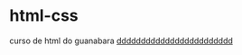 # html-css
 curso de html do guanabara
  <a href="./exercicios/modulo 2/desafio 10/indexof.html">dddddddddddddddddddddddd</a>